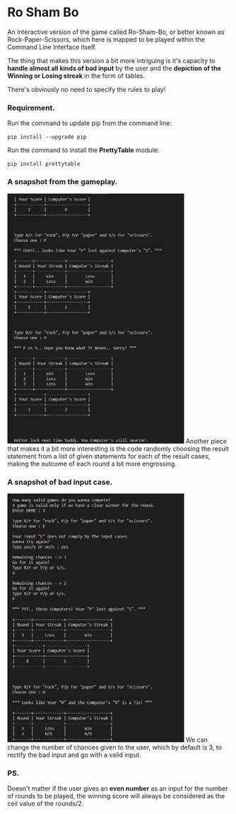 # Ro Sham Bo
An interactive version of the game called Ro-Sham-Bo, or better known as Rock-Paper-Scissors, which here is mapped to be played within the Command Line Interface itself.  

The thing that makes this version a bit more intriguing is it's capacity to **handle almost all kinds of bad input** by the user and the **depiction of the Winning or Losing streak** in the form of tables.  

There's obviously no need to specify the rules to play!  

### Requirement.
Run the command to update pip from the command line:  
```
pip install --upgrade pip
```
Run the command to install the **PrettyTable** module:  
```
pip install prettytable
```
  
  
### A snapshot from the gameplay.
<img src="images/game.PNG" width=400>  
Another piece that makes it a bit more interesting is the code randomly choosing the result statement from a list of given statements for each of the result cases, making the outcome of each round a bit more engrossing.  
  
  
### A snapshot of bad input case.
<img src="images/badinput.PNG" width=400>  
We can change the number of chances given to the user, which by default is 3, to rectify the bad input and go with a valid input.  
  
  
### PS.
Doesn't matter if the user gives an **even number** as an input for the number of rounds to be played, the winning score will always be considered as the ceil value of the rounds/2.
